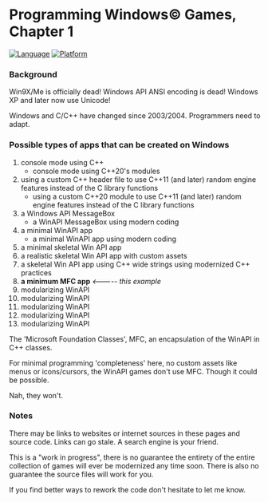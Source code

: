 # Programming Windows© Games, Chapter 1

[![Language](https://img.shields.io/badge/Language%20-C++-blue.svg)](https://github.com/GeorgePimpleton/Win32-games/)
[![Platform](https://img.shields.io/badge/Platform%20-Win32-blue.svg)](https://github.com/GeorgePimpleton/Win32-games/)

### Background

Win9X/Me is officially dead!  Windows API ANSI encoding is dead!  Windows XP and later now use Unicode!

Windows and C/C++ have changed since 2003/2004.  Programmers need to adapt.

### Possible types of apps that can be created on Windows

1. console mode using C++
    + console mode using C++20's modules
2. using a custom C++ header file to use C++11 (and later) random engine features instead of the C library functions
    + using a custom C\+\+20 module to use C++11 (and later) random engine features instead of the C library functions
3. a Windows API MessageBox
    + a WinAPI MessageBox using modern coding
4. a minimal WinAPI app
     + a minimal WinAPI app using modern coding
5. a minimal skeletal Win API app
6. a realistic skeletal Win API app with custom assets
7. a skeletal Win API app using C++ wide strings using modernized C++ practices 
8. **a minimum MFC app**  *<----- this example*
9. modularizing WinAPI
10. modularizing WinAPI
11. modularizing WinAPI
12. modularizing WinAPI
13. modularizing WinAPI

The 'Microsoft Foundation Classes', MFC, an encapsulation of the WinAPI in C++ classes.

For  minimal programming 'completeness' here, no custom assets like menus or icons/cursors, the WinAPI games don't use MFC.  Though it could be possible.

Nah, they won't.

### Notes

There may be links to websites or internet sources in these pages and source code. Links can go stale. A search engine is your friend.

This is a "work in progress", there is no guarantee the entirety of the entire collection of games will ever be modernized any time soon.  There is also no guarantee the source files will work for you.

If you find better ways to rework the code don't hesitate to let me know.
